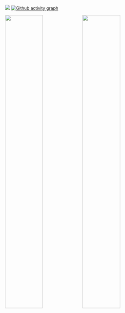 <a href="https://marco-portfolio.dev/#/" rel="">![](https://user-images.githubusercontent.com/12698485/128710534-81619f88-ad41-4fa1-97e5-d1318fbf3269.png)</a>
[![Github activity graph](https://activity-graph.herokuapp.com/graph?username=MarcoYMD&theme=github&hide_border=true&bg_color=23262B&line=588D8A&point=FFFFFF)](https://git.io/MarcoYMD&hide_border=true)
<br/>
<p align="left">
  <img width="49.5%" src="https://github-readme-stats.vercel.app/api/?username=MarcoYMD&theme=prussian&show_icons=true&count_private=true&hide_border=true&hide=stars,prs,contribs&title_color=FFFFFF&bg_color=23262B&text_color=FFFFFF&icon_color=588D8A" />
    <img width="49.5%" src="http://github-readme-streak-stats.herokuapp.com?user=MarcoYMD&theme=dark&hide_border=true&background=23262B&ring=588D8A&fire=588D8A&currStreakLabel=FFFFFF" />
</p>
<br>
<!--
**MarcoYMD/MarcoYMD** is a ✨ _special_ ✨ repository because its `README.md` (this file) appears on your GitHub profile.

Here are some ideas to get you started:

- 🔭 I’m currently working on ...
- 🌱 I’m currently learning ...
- 👯 I’m looking to collaborate on ...
- 🤔 I’m looking for help with ...
- 💬 Ask me about ...
- 📫 How to reach me: ...
- 😄 Pronouns: ...
- ⚡ Fun fact: ...
-->
